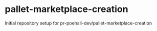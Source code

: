 # pallet-marketplace-creation

Initial repository setup for pr-poehali-dev/pallet-marketplace-creation